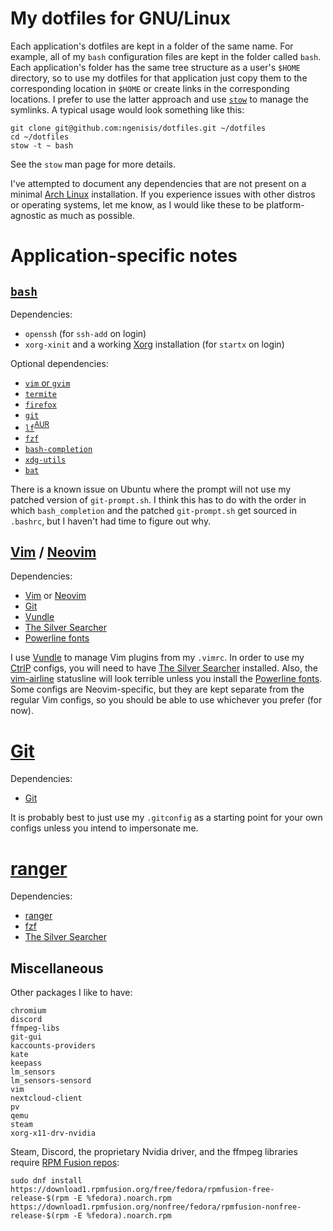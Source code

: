 # My dotfiles for GNU/Linux

Each application's dotfiles are kept in a folder of the same name. For example, all of my `bash` configuration files are kept in the folder called `bash`. Each application's folder has the same tree structure as a user's `$HOME` directory, so to use my dotfiles for that application just copy them to the corresponding location in `$HOME` or create links in the corresponding locations. I prefer to use the latter approach and use [`stow`](https://www.gnu.org/software/stow/) to manage the symlinks. A typical usage would look something like this:

```
git clone git@github.com:ngenisis/dotfiles.git ~/dotfiles
cd ~/dotfiles
stow -t ~ bash
```

See the `stow` man page for more details.

I've attempted to document any dependencies that are not present on a minimal [Arch Linux](https://wiki.archlinux.org/index.php/Arch_Linux) installation. If you experience issues with other distros or operating systems, let me know, as I would like these to be platform-agnostic as much as possible.

# Application-specific notes

## [`bash`](https://www.gnu.org/software/bash/)

Dependencies:
+ `openssh` (for `ssh-add` on login)
+ `xorg-xinit` and a working [Xorg](https://wiki.archlinux.org/index.php/Xorg) installation (for `startx` on login)

Optional dependencies:
+ [`vim` or `gvim`](https://github.com/vim/vim)
+ [`termite`](https://github.com/thestinger/termite/)
+ [`firefox`](https://www.mozilla.org/en-US/firefox/)
+ [`git`](https://github.com/git/git)
+ [`lf`](https://github.com/gokcehan/lf)<sup>[AUR](https://aur.archlinux.org/packages/lf/)</sup>
+ [`fzf`](https://github.com/junegunn/fzf)
+ [`bash-completion`](https://github.com/scop/bash-completion)
+ [`xdg-utils`](https://www.freedesktop.org/wiki/Software/xdg-utils/)
+ [`bat`](https://github.com/sharkdp/bat)

There is a known issue on Ubuntu where the prompt will not use my patched version of `git-prompt.sh`. I think this has to do with the order in which `bash_completion` and the patched `git-prompt.sh` get sourced in `.bashrc`, but I haven't had time to figure out why.

## [Vim](https://www.vim.org/) / [Neovim](https://neovim.io/)

Dependencies:

+ [Vim](https://www.vim.org/) or [Neovim](https://neovim.io/)
+ [Git](https://git-scm.com/)
+ [Vundle](https://github.com/VundleVim/Vundle.vim)
+ [The Silver Searcher](https://github.com/ggreer/the_silver_searcher)
+ [Powerline fonts](https://github.com/powerline/fonts)

I use [Vundle](https://github.com/VundleVim/Vundle.vim) to manage Vim plugins from my `.vimrc`. In order to use my [CtrlP](https://github.com/ctrlpvim/ctrlp.vim) configs, you will need to have [The Silver Searcher](https://github.com/ggreer/the_silver_searcher) installed. Also, the [vim-airline](https://github.com/vim-airline/vim-airline) statusline will look terrible unless you install the [Powerline fonts](https://github.com/powerline/fonts). Some configs are Neovim-specific, but they are kept separate from the regular Vim configs, so you should be able to use whichever you prefer (for now).

# [Git](https://git-scm.com/)

Dependencies:

+ [Git](https://git-scm.com/)

It is probably best to just use my `.gitconfig` as a starting point for your own configs unless you intend to impersonate me.

# [ranger](https://github.com/ranger/ranger)

Dependencies:

+ [ranger](https://github.com/ranger/ranger)
+ [fzf](https://github.com/junegunn/fzf)
+ [The Silver Searcher](https://github.com/ggreer/the_silver_searcher)

## Miscellaneous

Other packages I like to have:

```
chromium
discord
ffmpeg-libs
git-gui
kaccounts-providers
kate
keepass
lm_sensors
lm_sensors-sensord
vim
nextcloud-client
pv
qemu
steam
xorg-x11-drv-nvidia
```

Steam, Discord, the proprietary Nvidia driver, and the ffmpeg libraries require [RPM Fusion repos](https://rpmfusion.org/):

```
sudo dnf install https://download1.rpmfusion.org/free/fedora/rpmfusion-free-release-$(rpm -E %fedora).noarch.rpm https://download1.rpmfusion.org/nonfree/fedora/rpmfusion-nonfree-release-$(rpm -E %fedora).noarch.rpm
```
